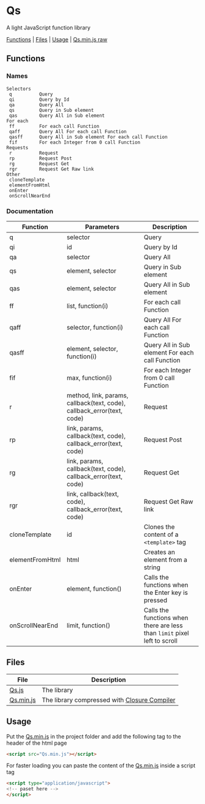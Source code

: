 # Qs
A light JavaScript function library

[Functions](#functions) | [Files](#files) | [Usage](#usage) | [Qs.min.js raw](https://raw.githubusercontent.com/MaanooAk/Qs/master/Qs.min.js)

## Functions

### Names

```
Selectors
 q			Query
 qi			Query by Id
 qa			Query All
 qs			Query in Sub element
 qas		Query All in Sub element 
For each 
 ff			For each call Function
 qaff		Query All For each call Function
 qasff		Query All in Sub element For each call Function
 fif		For each Integer from 0 call Function 
Requests 
 r			Request 
 rp			Request Post
 rg			Request Get
 rgr		Request Get Raw link
Other
 cloneTemplate
 elementFromHtml
 onEnter
 onScrollNearEnd
```

### Documentation

Function | Parameters | Description
---- | ---- | ----
q | selector | Query
qi | id | Query by Id
qa | selector | Query All
qs | element, selector | Query in Sub element
qas | element, selector | Query All in Sub element
ff | list, function(i) | For each call Function
qaff | selector, function(i) | Query All For each call Function
qasff | element, selector, function(i) | Query All in Sub element For each call Function
fif | max, function(i) | For each Integer from 0 call Function
r | method, link, params, callback(text, code), callback_error(text, code) | Request 
rp | link, params, callback(text, code), callback_error(text, code) | Request Post
rg | link, params, callback(text, code), callback_error(text, code) | Request Get
rgr | link, callback(text, code), callback_error(text, code) | Request Get Raw link
cloneTemplate | id | Clones the content of a `<template>` tag
elementFromHtml | html | Creates an element from a string
onEnter | element, function() | Calls the functions when the Enter key is pressed
onScrollNearEnd | limit, function() | Calls the functions when there are less than `limit` pixel left to scroll

## Files

File | Description
---- | ----
[Qs.js](/Qs.js) | The library
[Qs.min.js](/Qs.min.js) | The library compressed with [Closure Compiler](https://closure-compiler.appspot.com/)


## Usage

Put the [Qs.min.js](/Qs.min.js) in the project folder and add the following tag to the header of the html page

```HTML
<script src="Qs.min.js"></script>
```

For faster loading you can paste the content of the [Qs.min.js](/Qs.min.js) inside a script tag

```HTML
<script type="application/javascript">
<!-- paset here -->
</script>
```
